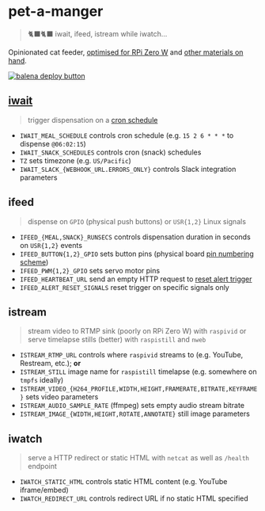 # pet-a-manger
> 🐈‍⬛🐈‍⬛ iwait, ifeed, istream while iwatch...

Opinionated cat feeder, [optimised for RPi Zero W](docs/BUILD.md) and [other materials on hand](docs/images).

[![balena deploy button](https://www.balena.io/deploy.svg)](https://dashboard.balena-cloud.com/deploy?repoUrl=https://github.com/belodetek/pet-a-manger)

## [iwait](https://github.com/mcuadros/ofelia)
> trigger dispensation on a [cron schedule](https://pkg.go.dev/github.com/robfig/cron)

* `IWAIT_MEAL_SCHEDULE` controls cron schedule (e.g. `15 2 6 * * *` to dispense `@06:02:15`)
* `IWAIT_SNACK_SCHEDULES` controls cron (snack) schedules
* `TZ` sets timezone (e.g. `US/Pacific`)
* `IWAIT_SLACK_{WEBHOOK_URL.ERRORS_ONLY}` controls Slack integration parameters


## ifeed
> dispense on `GPIO` (physical push buttons) or `USR{1,2}` Linux signals

* `IFEED_{MEAL,SNACK}_RUNSECS` controls dispensation duration in seconds on `USR{1,2}` events
* `IFEED_BUTTON{1,2}_GPIO` sets button pins (physical board [pin numbering scheme](https://pinout.xyz/))
* `IFEED_PWM{1,2}_GPIO` sets servo motor pins
* `IFEED_HEARTBEAT_URL` send an empty HTTP request to [reset alert trigger](https://healthchecks.io/)
* `IFEED_ALERT_RESET_SIGNALS` reset trigger on specific signals only


## istream
> stream video to RTMP sink (poorly on RPi Zero W) with `raspivid` or serve timelapse stills (better) with `raspistill` and `nweb`

* `ISTREAM_RTMP_URL` controls where `raspivid` streams to (e.g. YouTube, Restream, etc.); **or**
* `ISTREAM_STILL` image name for `raspistill` timelapse (e.g. somewhere on `tmpfs` ideally)
* `ISTREAM_VIDEO_{H264_PROFILE,WIDTH,HEIGHT,FRAMERATE,BITRATE,KEYFRAME}` sets video parameters
* `ISTREAM_AUDIO_SAMPLE_RATE` (ffmpeg) sets empty audio stream bitrate
* `ISTREAM_IMAGE_{WIDTH,HEIGHT,ROTATE,ANNOTATE}` still image parameters


## iwatch
> serve a HTTP redirect or static HTML with `netcat` as well as `/health` endpoint

* `IWATCH_STATIC_HTML` controls static HTML content (e.g. YouTube iframe/embed)
* `IWATCH_REDIRECT_URL` controls redirect URL if no static HTML specified
